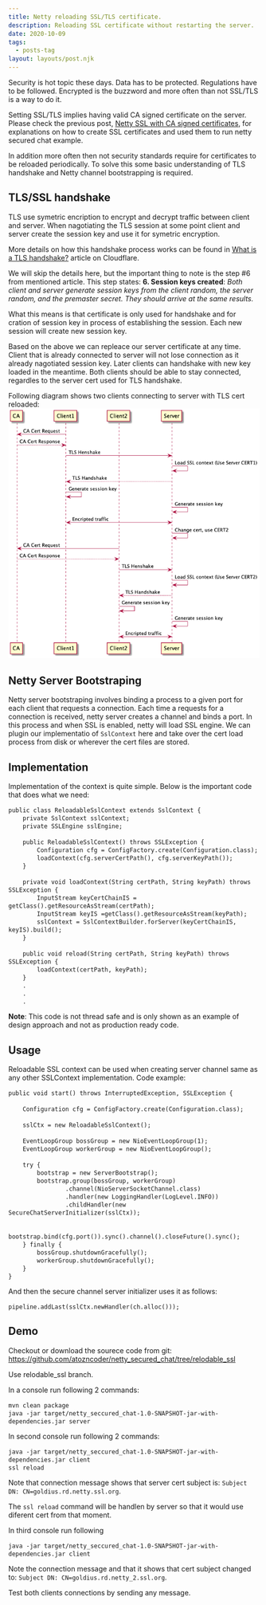 ```yaml
---
title: Netty reloading SSL/TLS certificate.
description: Reloading SSL certificate without restarting the server.
date: 2020-10-09
tags:
  - posts-tag
layout: layouts/post.njk
---
```


Security is hot topic these days. Data has to be protected. Regulations have to be followed. Encrypted is the buzzword and more often than not SSL/TLS is a way to do it. 

Setting SSL/TLS implies having valid CA signed certificate on the server.  Please check the previous post, [Netty SSL with CA signed certificates](/posts/casignednettysecuredchat/), for explanations on how to create SSL certificates and used them to run netty secured chat example. 

In addition more often then not security standards require for certificates to be reloaded periodically. To solve this some basic understanding of TLS handshake and Netty channel bootstrapping is required.

## TLS/SSL handshake
TLS use symetric encription to encrypt and decrypt traffic between client and server. When nagotiating the TLS session at some point client and server create the session key and use it for symetric encryption.


More details on how this handshake process works can be found in [What is a TLS handshake?](https://www.cloudflare.com/learning/ssl/what-happens-in-a-tls-handshake/) article on Cloudflare. 

We will skip the details here, but the important thing to note is the step #6 from mentioned article. This step states: 
**6. Session keys created**: *Both client and server generate session keys from the client random, the server random, and the premaster secret. They should arrive at the same results.*

What this means is that certificate is only used for handshake and for cration of session key in process of establishing the session. Each new session will create new session key.

Based on the above we can repleace our server certificate at any time. Client that is already connected to server will not lose connection as it already nagotiated session key. Later clients can handshake with new key loaded in the meantime. Both clients should be able to stay connected, regardles to the server cert used for TLS handshake.

Following diagram shows two clients connecting to server with TLS cert reloaded:
![tls_reload](/img/nettyreloadablesslcertificate/tls_reload.png)

## Netty Server Bootstraping
Netty server bootstraping involves binding a process to a given port for each client that requests a connection. Each time a requests for a connection is received, netty server creates a channel and binds a port. In this process and when SSL is enabled, netty will load SSL engine. We can plugin our implementatio of `SslContext` here and take over the cert load process from disk or wherever the cert files are stored.



## Implementation
Implementation of the context is quite simple. Below is the important code that does what we need:
```
public class ReloadableSslContext extends SslContext {
    private SslContext sslContext;
    private SSLEngine sslEngine;

    public ReloadableSslContext() throws SSLException {
        Configuration cfg = ConfigFactory.create(Configuration.class);
        loadContext(cfg.serverCertPath(), cfg.serverKeyPath());
    }

    private void loadContext(String certPath, String keyPath) throws SSLException {
        InputStream keyCertChainIS = getClass().getResourceAsStream(certPath);
        InputStream keyIS =getClass().getResourceAsStream(keyPath);
        sslContext = SslContextBuilder.forServer(keyCertChainIS, keyIS).build();
    }

    public void reload(String certPath, String keyPath) throws SSLException {
        loadContext(certPath, keyPath);
    }
    .
    .
    .
```
**Note**: This code is not thread safe and is only shown as an example of design approach and not as production ready code.

## Usage
Reloadable SSL context can be used when creating server channel same as any other SSLContext implementation.
Code example:
```
public void start() throws InterruptedException, SSLException {

    Configuration cfg = ConfigFactory.create(Configuration.class);

    sslCtx = new ReloadableSslContext();

    EventLoopGroup bossGroup = new NioEventLoopGroup(1);
    EventLoopGroup workerGroup = new NioEventLoopGroup();

    try {
        bootstrap = new ServerBootstrap();
        bootstrap.group(bossGroup, workerGroup)
                .channel(NioServerSocketChannel.class)
                .handler(new LoggingHandler(LogLevel.INFO))
                .childHandler(new SecureChatServerInitializer(sslCtx));

        bootstrap.bind(cfg.port()).sync().channel().closeFuture().sync();
    } finally {
        bossGroup.shutdownGracefully();
        workerGroup.shutdownGracefully();
    }
}
```

And then the secure channel server initializer uses it as follows:
```
pipeline.addLast(sslCtx.newHandler(ch.alloc()));
```

## Demo

Checkout or download the sourece code from git: https://github.com/atozncoder/netty_secured_chat/tree/relodable_ssl

Use relodable_ssl branch.

In a console run following 2 commands:
```
mvn clean package
java -jar target/netty_seccured_chat-1.0-SNAPSHOT-jar-with-dependencies.jar server
```

In second console run following 2 commands:
```
java -jar target/netty_seccured_chat-1.0-SNAPSHOT-jar-with-dependencies.jar client
ssl reload
```

Note that connection message shows that server cert subject is: `Subject DN: CN=goldius.rd.netty.ssl.org`.

The `ssl reload` command will be handlen by server so that it would use diferent cert from that moment.

In third console run following 
```
java -jar target/netty_seccured_chat-1.0-SNAPSHOT-jar-with-dependencies.jar client
```

Note the connection message and that it shows that cert subject changed to: `Subject DN: CN=goldius.rd.netty_2.ssl.org`.

Test both clients connections by sending any message.